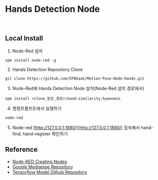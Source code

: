 # Hands Detection Node

<div align="center">
</div><br>

## Local Install
1. Node-Red 설치
  ```
  npm install node-red -g
  ```
2. Hands Detection Repository Clone
  ```
  git clone https://github.com/5FNSaaS/Motion-Pose-Node-Hands.git
  ```
3. Node-Red에 Hands Detection Node 설치(Node-Red 설치 경로에서)
  ```
  npm install <clone_받은_경로>\hand-similarity-hyeonmin
  ```
4. 명령프롬프트에서 실행하기
  ```
  node-red
  ```
5. Node-red [http://127.0.0.1:1880/](http://127.0.0.1:1880/) 접속해서 hand-find, hand-register 확인하기


## Reference

- [Node-RED Creating Nodes](https://nodered.org/docs/creating-nodes/)
- [Google Mediapipe Repository](https://github.com/google/mediapipe)
- [Tensorflow Model Github Repository](https://github.com/tensorflow/tfjs-models)
